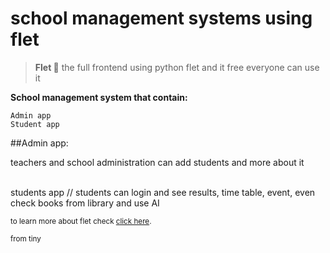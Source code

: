 # school management systems using flet

> **Flet 💫** 
the full frontend using python flet and it free everyone can use it 

**School management system that contain:**
```
Admin app 
Student app
```

##Admin app: <p>teachers and school administration can add students and more about it</p></br>
students app // students can login and see results, time table, event, even check books from library and use AI 

<sub>to learn more about flet check [click here](https://flet.dev/).</sub>

<sub>from tiny</sub>
